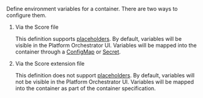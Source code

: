 Define environment variables for a container. There are two ways to configure them.

1. Via the Score file
    
    This definition supports [placeholders](https://developer.humanitec.com/platform-orchestrator/reference/placeholders/). By default, variables will be visible in the Platform Orchestrator UI. Variables will be mapped into the container through a [ConfigMap](https://kubernetes.io/docs/concepts/configuration/configmap/) or [Secret](https://kubernetes.io/docs/concepts/configuration/secret/).

2. Via the Score extension file

    This definition does not support [placeholders](https://developer.humanitec.com/platform-orchestrator/reference/placeholders/). By default, variables will not be visible in the Platform Orchestrator UI. Variables will be mapped into the container as part of the container specification.